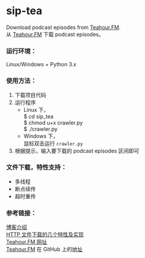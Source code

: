 sip-tea
=======

Download podcast episodes from [Teahour.FM](http://teahour.fm/).  
从 [Teahour.FM](http://teahour.fm/) 下载 podcast episodes。  

### 运行环境：  
Linux/Windows + Python 3.x  

### 使用方法：  
1. 下载项目代码  
2. 运行程序  
	* Linux 下，  
	$ cd sip_tea  
	$ chmod u+x crawler.py  
	$ ./crawler.py  
	* Windows 下，  
	鼠标双击运行 `crawler.py`  
3. 根据提示，输入要下载的 podcast episodes 区间即可  

### 文件下载，特性支持：  
* 多线程  
* 断点续传  
* 超时重传  

### 参考链接：  
[博客介绍](http://mindcache.info/2014/02/23/python-download-teahour-podcast.html)  
[HTTP 文件下载的几个特性及实现](http://mindcache.info/2014/02/23/http-file-download-feature-implementation.html)  
[Teahour.FM 网址](http://teahour.fm/)  
[Teahour.FM](http://teahour.fm/) 在 GitHub 上的[地址](https://github.com/pragmaticly/teahour.fm)  


